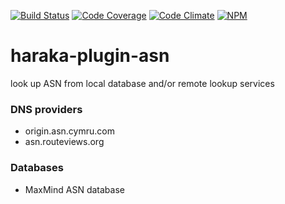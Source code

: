 [![Build Status][ci-img]][ci-url]
[![Code Coverage][cov-img]][cov-url]
[![Code Climate][clim-img]][clim-url]
[![NPM][npm-img]][npm-url]

# haraka-plugin-asn
look up ASN from local database and/or remote lookup services

### DNS providers

* origin.asn.cymru.com
* asn.routeviews.org

### Databases

* MaxMind ASN database




[ci-img]: https://travis-ci.org/haraka/haraka-plugin-asn.svg?branch=master
[ci-url]: https://travis-ci.org/haraka/haraka-plugin-asn
[cov-img]: https://codecov.io/github/haraka/haraka-plugin-asn/badge.svg
[cov-url]: https://codecov.io/github/haraka/haraka-plugin-asn
[clim-img]: https://codeclimate.com/github/haraka/haraka-plugin-asn/badges/gpa.svg
[clim-url]: https://codeclimate.com/github/haraka/haraka-plugin-asn
[npm-img]: https://nodei.co/npm/haraka-plugin-asn.png
[npm-url]: https://www.npmjs.com/package/haraka-plugin-asn


